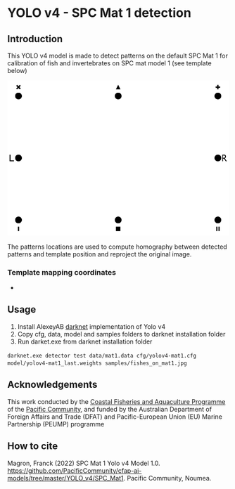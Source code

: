 # YOLO v4 - SPC Mat 1 detection

## Introduction
This YOLO v4 model is made to detect patterns on the default SPC Mat 1 for calibration of fish and invertebrates on SPC mat model 1 (see template below)

![Mat1 template](./mat1.png)

The patterns locations are used to compute homography between detected patterns and template position and reproject the original image.


### Template mapping coordinates

* 

## Usage
1. Install AlexeyAB [darknet](https://github.com/AlexeyAB/darknet) implementation of Yolo v4
2. Copy cfg, data, model and samples folders to darknet installation folder
3. Run darket.exe from darknet installation folder

`darknet.exe detector test data/mat1.data cfg/yolov4-mat1.cfg model/yolov4-mat1_last.weights samples/fishes_on_mat1.jpg`

## Acknowledgements

This work conducted by the [Coastal Fisheries and Aquaculture Programme](https://fame.spc.int) of the [Pacific Community](https://www.spc.int), and funded by the Australian Department of Foreign Affairs and Trade (DFAT) and Pacific-European Union (EU) Marine Partnership (PEUMP) programme

## How to cite

Magron, Franck (2022) SPC Mat 1 Yolo v4 Model 1.0. https://github.com/PacificCommunity/cfap-ai-models/tree/master/YOLO_v4/SPC_Mat1. Pacific Community, Noumea.


